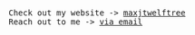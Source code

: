<samp>
  Check out my website -> <a href="https://maxjtwelftree.vercel.app/">maxjtwelftree</a>
  <br>
  Reach out to me -> <a href="mailto:maxjtwelftree@gmail.com">via email</a>
</samp>
